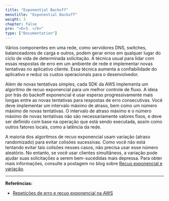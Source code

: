 ```yaml
---
title: "Exponential Backoff"
menutitle: "Exponential Backoff"
weight: 3
chapter: false
pre: "<b>3. </b>"
type: ["Documentation"]
---
```




Vários componentes em uma rede, como servidores DNS, switches, balanceadores de carga e outros, podem gerar erros em qualquer lugar do ciclo de vida de determinada solicitação. A técnica usual para lidar com essas respostas de erro em um ambiente de rede é implementar novas tentativas no aplicativo cliente. Essa técnica aumenta a confiabilidade do aplicativo e reduz os custos operacionais para o desenvolvedor.

Além de novas tentativas simples, cada SDK da AWS implementa um algoritmo de recuo exponencial para um melhor controle de fluxo. A ideia por trás do backoff exponencial é usar esperas progressivamente mais longas entre as novas tentativas para respostas de erro consecutivas. Você deve implementar um intervalo máximo de atraso, bem como um número máximo de novas tentativas. O intervalo de atraso máximo e o número máximo de novas tentativas não são necessariamente valores fixos, e deve ser definido com base na operação que está sendo executada, assim como outros fatores locais, como a latência da rede.

A maioria dos algoritmos de recuo exponencial usam variação (atraso randomizado) para evitar colisões sucessivas. Como você não está tentando evitar tais colisões nesses casos, não precisa usar esse número aleatório. No entanto, se você usar clientes simultâneos, a variação pode ajudar suas solicitações a serem bem-sucedidas mais depressa. Para obter mais informações, consulte a postagem no blog sobre [Recuo exponencial e variação](https://aws.amazon.com/pt/blogs/architecture/exponential-backoff-and-jitter/).


---
**Referências:**
- [Repetições de erro e recuo exponencial na AWS](https://docs.aws.amazon.com/pt_br/general/latest/gr/api-retries.html)
